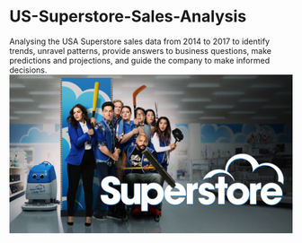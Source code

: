 # US-Superstore-Sales-Analysis
Analysing the USA Superstore sales data from 2014 to 2017 to identify trends, unravel patterns, provide answers to business questions, make predictions and projections, and guide the company to make informed decisions.
![](Superstore-logo.jpg)
